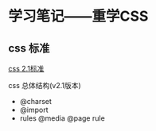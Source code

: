 # 学习笔记——重学CSS

## css 标准

[css 2.1标准](https://www.w3.org/TR/CSS21/grammar.html#q25.0)

css 总体结构(v2.1版本)

* @charset
* @import
* rules
@media
@page
rule
